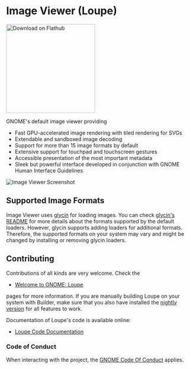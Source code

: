 # Image Viewer (Loupe)

<a href='https://flathub.org/apps/org.gnome.Loupe'><img width='240' alt='Download on Flathub' src='https://dl.flathub.org/assets/badges/flathub-badge-en.png'/></a>

GNOME's default image viewer providing

- Fast GPU-accelerated image rendering with tiled rendering for SVGs
- Extendable and sandboxed image decoding
- Support for more than 15 image formats by default
- Extensive support for touchpad and touchscreen gestures
- Accessible presentation of the most important metadata
- Sleek but powerful interface developed in conjunction with GNOME Human Interface Guidelines

![Image Viewer Screenshot](https://static.gnome.org/appdata/gnome-45/loupe/loupe-main.png)

## Supported Image Formats

Image Viewer uses [glycin](https://gitlab.gnome.org/sophie-h/glycin) for loading images. You can check [glycin's README](https://gitlab.gnome.org/sophie-h/glycin#supported-image-formats) for more details about the formats supported by the default loaders. However, glycin supports adding loaders for additional formats. Therefore, the supported formats on your system may vary and might be changed by installing or removing glycin loaders.

## Contributing

Contributions of all kinds are very welcome. Check the

- [Welcome to GNOME: Loupe](https://teams.pages.gitlab.gnome.org/Websites/welcome.gnome.org/app/Loupe/)

pages for more information. If you are manually building Loupe on your system with Builder, make sure that you also have installed the [nightly version](https://teams.pages.gitlab.gnome.org/Websites/welcome.gnome.org/app/Loupe/#installing-a-nightly-build) for all features to work.

Documentation of Loupe's code is available online:

- [Loupe Code Documentation](https://gnome.pages.gitlab.gnome.org/loupe/doc/loupe/)

### Code of Conduct

When interacting with the project, the [GNOME Code Of Conduct](https://conduct.gnome.org/) applies.
